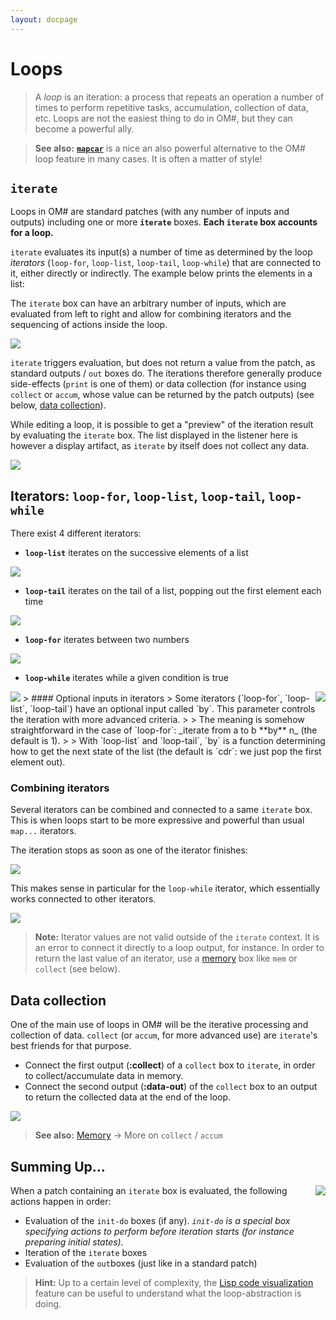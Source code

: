 ```yaml
---
layout: docpage
---
```


# Loops

> A _loop_ is an iteration: a process that repeats an operation a number of times to perform repetitive tasks, accumulation, collection of data, etc.
> Loops are not the easiest thing to do in OM#, but they can become a powerful ally.

> **See also:** [**`mapcar`**](lambda#iterations) is a nice an also powerful alternative to the OM# loop feature in many cases. It is often a matter of style!


## `iterate`

Loops in OM# are standard patches (with any number of inputs and outputs) including one or more **`iterate`** boxes.
**Each `iterate` box accounts for a loop.**

`iterate` evaluates its input(s) a number of time as determined by the loop _iterators_ (`loop-for`, `loop-list`, `loop-tail`, `loop-while`) that are connected to it, either directly or indirectly. The example below prints the elements in a list:

The `iterate` box can have an arbitrary number of inputs, which are evaluated from left to right and allow for combining iterators and the sequencing of actions inside the loop.

<img src="loop_img/loop-list-patch.png">

`iterate` triggers evaluation, but does not return a value from the patch, as standard outputs / `out` boxes do.
The iterations therefore generally produce side-effects (`print` is one of them) or data collection (for instance using `collect` or `accum`, whose value can be returned by the patch outputs) (see below, [data collection](#data-collection)).

While editing a loop, it is possible to get a "preview" of the iteration result by evaluating the `iterate` box.
The list displayed in the listener here is however a display artifact, as `iterate` by itself does not collect any data.

<img src="loop_img/loop-list-simple.png">


## Iterators: `loop-for`, `loop-list`, `loop-tail`, `loop-while`

There exist 4 different iterators:

- **`loop-list`** iterates on the successive elements of a list

<img src="loop_img/loop-list.png">

- **`loop-tail`** iterates on the tail of a list, popping out the first element each time

<img src="loop_img/loop-tail.png">

- **`loop-for`** iterates between two numbers

<img src="loop_img/loop-for.png">

- **`loop-while`** iterates while a given condition is true

<img src="loop_img/loop-while.png">


<img src="loop_img/loop-by.png" align="right">
> #### Optional inputs in iterators
> Some iterators (`loop-for`, `loop-list`, `loop-tail`) have an optional input called `by`. This parameter controls the iteration with more advanced criteria.
>
> The meaning is somehow straightforward in the case of `loop-for`: _iterate from a to b **by** n_ (the default is 1).
>
> With `loop-list` and `loop-tail`, `by` is a function determining how to get the next state of the list (the default is `cdr`: we just pop the first element out).


### Combining iterators


Several iterators can be combined and connected to a same `iterate` box.
This is when loops start to be more expressive and powerful than usual `map...` iterators.

The iteration stops as soon as one of the iterator finishes:

<img src="loop_img/loop-combined-it.png">

This makes sense in particular for the `loop-while` iterator, which essentially works connected to other iterators.

<img src="loop_img/loop-combined-while.png">

> **Note:** Iterator values are not valid outside of the `iterate` context. It is an error to connect it directly to a loop output, for instance.
In order to return the last value of an iterator, use a [memory](memory) box like `mem` or `collect` (see below).

## Data collection

One of the main use of loops in OM# will be the iterative processing and collection of data.
`collect` (or `accum`, for more advanced use) are `iterate`'s best friends for that purpose.

- Connect the first output (**:collect**) of a `collect` box to `iterate`, in order to collect/accumulate data in memory.
- Connect the second output (**:data-out**) of the `collect` box to an output to return the collected data at the end of the loop.

<img src="loop_img/loop-collect.png">

> **See also:** [Memory](memory) &rarr; More on `collect` / `accum`




## Summing Up...

<img src="loop_img/loop-lispcode.png" align="right">

When a patch containing an `iterate` box is evaluated, the following actions happen in order:

- Evaluation of the  `init-do` boxes (if any).
_`init-do` is a special box specifying actions to perform before iteration starts (for instance preparing initial states)._
- Iteration of the `iterate` boxes
- Evaluation of the `out`boxes (just like in a standard patch)


> **Hint:** Up to a certain level of complexity, the [Lisp code visualization](lisp#getting-the-equivalent-lisp-code-of-a-patch) feature can be useful to understand what the loop-abstraction is doing.















